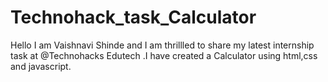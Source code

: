 # Technohack_task_Calculator
Hello I am Vaishnavi Shinde and I am thrillled to share my latest internship task at @Technohacks Edutech .I have created a Calculator using html,css and javascript.
